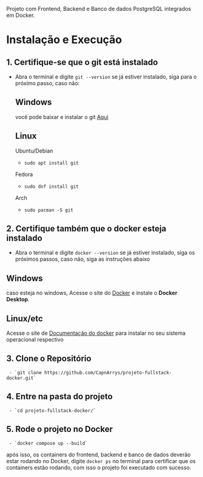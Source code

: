 Projeto com Frontend, Backend e Banco de dados PostgreSQL integrados em Docker.

# Instalação e Execução

## 1. Certifique-se que o git está instalado
- Abra o terminal e digite `git --version`
   se já estiver instalado, siga para o próximo passo, caso não:
  ## Windows
  você pode baixar e instalar o git [Aqui](https://git-scm.com/downloads/win)
  ## Linux
  Ubuntu/Debian
   - ```sudo apt install git```

  Fedora
   - ```sudo dnf install git```

  Arch
   - ```sudo pacman -S git```


## 2. Certifique também que o docker esteja instalado
   - Abra o terminal e digite `docker --version`
   se já estiver instalado, siga os próximos passos, caso não, siga as instruções abaixo
## Windows
caso esteja no windows, Acesse o site do [Docker](https://www.docker.com/get-started/) e instale o **Docker Desktop**.

## Linux/etc
Acesse o site de [Documentação do docker](https://docs.docker.com/engine/install/) para instalar no seu sistema operacional respectivo

## 3. Clone o Repositório
     - `git clone https://github.com/CapnArrys/projeto-fullstack-docker.git`

## 4. Entre na pasta do projeto
     - `cd projeto-fullstack-docker/`

## 5. Rode o projeto no Docker
     - `docker compose up --build`

após isso, os containers do frontend, backend e banco de dados deverão estar rodando no Docker, digite `docker ps` no terminal para certificar que os containers estão rodando, com isso o projeto foi executado com sucesso.
